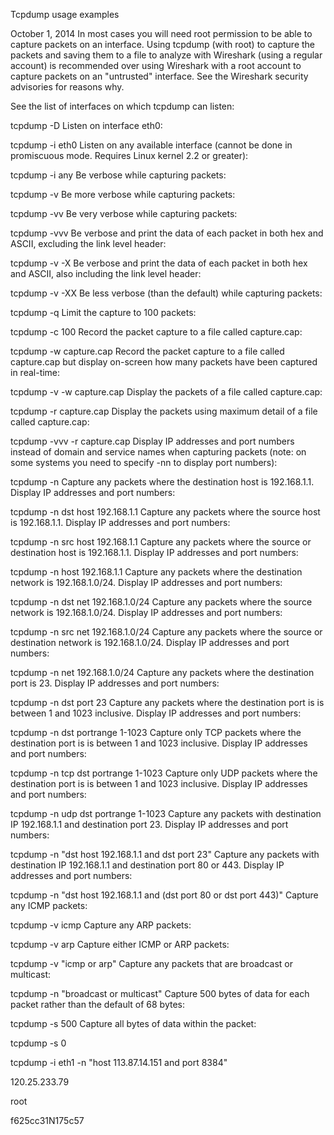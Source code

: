Tcpdump usage examples

October 1, 2014
In most cases you will need root permission to be able to capture packets on an interface. Using tcpdump (with root) to capture the packets and saving them to a file to analyze with Wireshark (using a regular account) is recommended over using Wireshark with a root account to capture packets on an "untrusted" interface. See the Wireshark security advisories for reasons why.

See the list of interfaces on which tcpdump can listen:

tcpdump -D
Listen on interface eth0:

tcpdump -i eth0
Listen on any available interface (cannot be done in promiscuous mode. Requires Linux kernel 2.2 or greater):

tcpdump -i any
Be verbose while capturing packets:

tcpdump -v
Be more verbose while capturing packets:

tcpdump -vv
Be very verbose while capturing packets:

tcpdump -vvv
Be verbose and print the data of each packet in both hex and ASCII, excluding the link level header:

tcpdump -v -X
Be verbose and print the data of each packet in both hex and ASCII, also including the link level header:

tcpdump -v -XX
Be less verbose (than the default) while capturing packets:

tcpdump -q
Limit the capture to 100 packets:

tcpdump -c 100
Record the packet capture to a file called capture.cap:

tcpdump -w capture.cap
Record the packet capture to a file called capture.cap but display on-screen how many packets have been captured in real-time:

tcpdump -v -w capture.cap
Display the packets of a file called capture.cap:

tcpdump -r capture.cap
Display the packets using maximum detail of a file called capture.cap:

tcpdump -vvv -r capture.cap
Display IP addresses and port numbers instead of domain and service names when capturing packets (note: on some systems you need to specify -nn to display port numbers):

tcpdump -n
Capture any packets where the destination host is 192.168.1.1. Display IP addresses and port numbers:

tcpdump -n dst host 192.168.1.1
Capture any packets where the source host is 192.168.1.1. Display IP addresses and port numbers:

tcpdump -n src host 192.168.1.1
Capture any packets where the source or destination host is 192.168.1.1. Display IP addresses and port numbers:

tcpdump -n host 192.168.1.1
Capture any packets where the destination network is 192.168.1.0/24. Display IP addresses and port numbers:

tcpdump -n dst net 192.168.1.0/24
Capture any packets where the source network is 192.168.1.0/24. Display IP addresses and port numbers:

tcpdump -n src net 192.168.1.0/24
Capture any packets where the source or destination network is 192.168.1.0/24. Display IP addresses and port numbers:

tcpdump -n net 192.168.1.0/24
Capture any packets where the destination port is 23. Display IP addresses and port numbers:

tcpdump -n dst port 23
Capture any packets where the destination port is is between 1 and 1023 inclusive. Display IP addresses and port numbers:

tcpdump -n dst portrange 1-1023
Capture only TCP packets where the destination port is is between 1 and 1023 inclusive. Display IP addresses and port numbers:

tcpdump -n tcp dst portrange 1-1023
Capture only UDP packets where the destination port is is between 1 and 1023 inclusive. Display IP addresses and port numbers:

tcpdump -n udp dst portrange 1-1023
Capture any packets with destination IP 192.168.1.1 and destination port 23. Display IP addresses and port numbers:

tcpdump -n "dst host 192.168.1.1 and dst port 23"
Capture any packets with destination IP 192.168.1.1 and destination port 80 or 443. Display IP addresses and port numbers:

tcpdump -n "dst host 192.168.1.1 and (dst port 80 or dst port 443)"
Capture any ICMP packets:

tcpdump -v icmp
Capture any ARP packets:

tcpdump -v arp
Capture either ICMP or ARP packets:

tcpdump -v "icmp or arp"
Capture any packets that are broadcast or multicast:

tcpdump -n "broadcast or multicast"
Capture 500 bytes of data for each packet rather than the default of 68 bytes:

tcpdump -s 500
Capture all bytes of data within the packet:

tcpdump -s 0


tcpdump -i eth1 -n "host 113.87.14.151 and port 8384"


120.25.233.79

root

f625cc31N175c57
